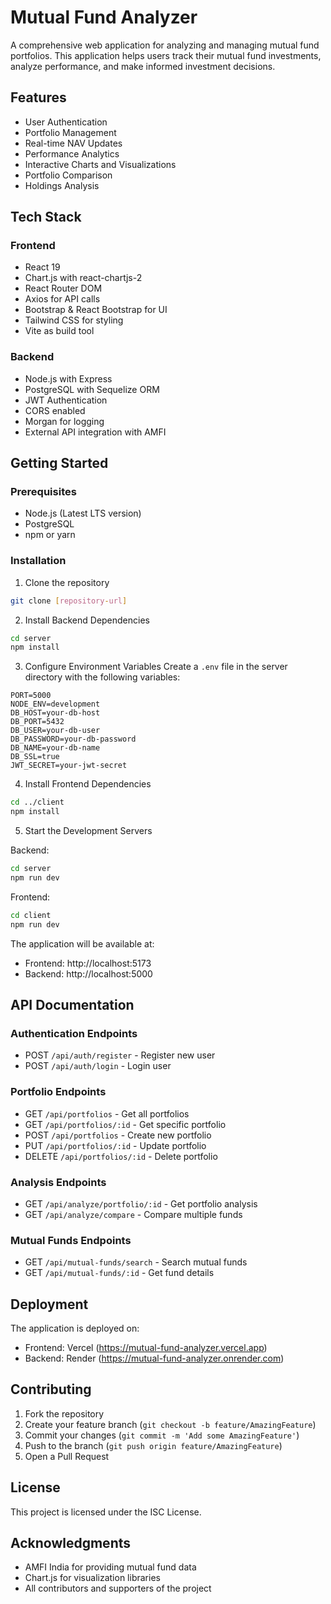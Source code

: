 # Mutual Fund Analyzer

A comprehensive web application for analyzing and managing mutual fund portfolios. This application helps users track their mutual fund investments, analyze performance, and make informed investment decisions.

## Features

- User Authentication
- Portfolio Management
- Real-time NAV Updates
- Performance Analytics
- Interactive Charts and Visualizations
- Portfolio Comparison
- Holdings Analysis

## Tech Stack

### Frontend
- React 19
- Chart.js with react-chartjs-2
- React Router DOM
- Axios for API calls
- Bootstrap & React Bootstrap for UI
- Tailwind CSS for styling
- Vite as build tool

### Backend
- Node.js with Express
- PostgreSQL with Sequelize ORM
- JWT Authentication
- CORS enabled
- Morgan for logging
- External API integration with AMFI

## Getting Started

### Prerequisites
- Node.js (Latest LTS version)
- PostgreSQL
- npm or yarn

### Installation

1. Clone the repository
```bash
git clone [repository-url]
```

2. Install Backend Dependencies
```bash
cd server
npm install
```

3. Configure Environment Variables
Create a `.env` file in the server directory with the following variables:
```env
PORT=5000
NODE_ENV=development
DB_HOST=your-db-host
DB_PORT=5432
DB_USER=your-db-user
DB_PASSWORD=your-db-password
DB_NAME=your-db-name
DB_SSL=true
JWT_SECRET=your-jwt-secret
```

4. Install Frontend Dependencies
```bash
cd ../client
npm install
```

5. Start the Development Servers

Backend:
```bash
cd server
npm run dev
```

Frontend:
```bash
cd client
npm run dev
```

The application will be available at:
- Frontend: http://localhost:5173
- Backend: http://localhost:5000

## API Documentation

### Authentication Endpoints
- POST `/api/auth/register` - Register new user
- POST `/api/auth/login` - Login user

### Portfolio Endpoints
- GET `/api/portfolios` - Get all portfolios
- GET `/api/portfolios/:id` - Get specific portfolio
- POST `/api/portfolios` - Create new portfolio
- PUT `/api/portfolios/:id` - Update portfolio
- DELETE `/api/portfolios/:id` - Delete portfolio

### Analysis Endpoints
- GET `/api/analyze/portfolio/:id` - Get portfolio analysis
- GET `/api/analyze/compare` - Compare multiple funds

### Mutual Funds Endpoints
- GET `/api/mutual-funds/search` - Search mutual funds
- GET `/api/mutual-funds/:id` - Get fund details

## Deployment

The application is deployed on:
- Frontend: Vercel (https://mutual-fund-analyzer.vercel.app)
- Backend: Render (https://mutual-fund-analyzer.onrender.com)

## Contributing

1. Fork the repository
2. Create your feature branch (`git checkout -b feature/AmazingFeature`)
3. Commit your changes (`git commit -m 'Add some AmazingFeature'`)
4. Push to the branch (`git push origin feature/AmazingFeature`)
5. Open a Pull Request

## License

This project is licensed under the ISC License.

## Acknowledgments

- AMFI India for providing mutual fund data
- Chart.js for visualization libraries
- All contributors and supporters of the project
